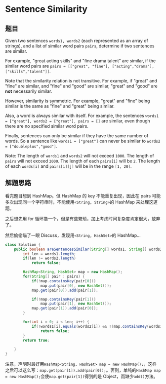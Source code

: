 # Sentence Similarity

## 题目

Given two sentences `words1, words2` (each represented as an array of strings), and a list of similar word pairs `pairs`, determine if two sentences are similar.

For example, "great acting skills" and "fine drama talent" are similar, if the similar word pairs are `pairs = [["great", "fine"], ["acting","drama"], ["skills","talent"]]`.

Note that the similarity relation is not transitive. For example, if "great" and "fine" are similar, and "fine" and "good" are similar, "great" and "good" are **not** necessarily similar.

However, similarity is symmetric. For example, "great" and "fine" being similar is the same as "fine" and "great" being similar.

Also, a word is always similar with itself. For example, the sentences `words1 = ["great"], words2 = ["great"], pairs = []` are similar, even though there are no specified similar word pairs.

Finally, sentences can only be similar if they have the same number of words. So a sentence like `words1 = ["great"]` can never be similar to `words2 = ["doubleplus","good"]`.

Note:
The length of `words1` and `words2` will not exceed `1000`.
The length of `pairs` will not exceed `2000`.
The length of each `pairs[i]` will be `2`.
The length of each `words[i]` and `pairs[i][j]` will be in the range `[1, 20]`.

## 解题思路

看完题目想到 HashMap。但 HashMap 的 key 不能重复出现，因此在 pairs 可能多次出现同一个字符串时，不能使用`<String, String>`的 HashMap 来处理这道题。

之后想先用 for 循环撸一个，但是有些繁琐，加上考虑时间复杂度肯定很大，放弃了。

然后偷偷瞄了一眼 Discuss，发现用`<String, HashSet>`的 HashMap...

```java
class Solution {
    public boolean areSentencesSimilar(String[] words1, String[] words2, String[][] pairs) {
        int len = words1.length;
        if(len != words2.length)
            return false;

        HashMap<String, HashSet> map = new HashMap();
        for(String[] pair : pairs) {
            if(!map.containsKey(pair[0]))
                map.put(pair[0], new HashSet());
            map.get(pair[0]).add(pair[1]);

            if(!map.containsKey(pair[1]))
                map.put(pair[1], new HashSet());
            map.get(pair[1]).add(pair[0]);
        }

        for(int i = 0; i < len; i++) {
            if(!words1[i].equals(words2[i]) && !(map.containsKey(words1[i]) && map.get(words1[i]).contains(words2[i])))
                return false;
        }
        return true;
        
    }
}
```

注意，声明时最好用`HashMap<String, HashSet> map = new HashMap();`，这样之后可以这么写：`map.get(pair[1]).add(pair[0]);`。否则，单纯的`HashMap map = new HashMap();`会使`map.get(pair[1])`得到的是 Object，而缺少`add()`方法。
